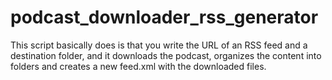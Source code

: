 # podcast_downloader_rss_generator
This script basically does is that you write the URL of an RSS feed and a destination folder, and it downloads the podcast, organizes the content into folders and creates a new feed.xml with the downloaded files.
